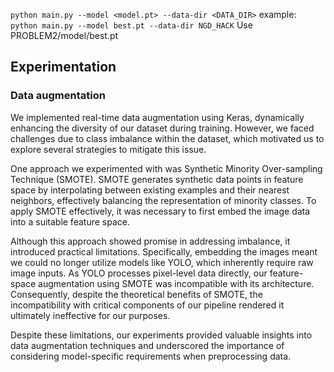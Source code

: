 ``python main.py --model <model.pt> --data-dir <DATA_DIR>``
example: ``python main.py --model best.pt --data-dir NGD_HACK``
Use PROBLEM2/model/best.pt


## Experimentation

### Data augmentation
We implemented real-time data augmentation using Keras, dynamically enhancing the diversity of our dataset during training. However, we faced challenges due to class imbalance within the dataset, which motivated us to explore several strategies to mitigate this issue.

One approach we experimented with was Synthetic Minority Over-sampling Technique (SMOTE). SMOTE generates synthetic data points in feature space by interpolating between existing examples and their nearest neighbors, effectively balancing the representation of minority classes. To apply SMOTE effectively, it was necessary to first embed the image data into a suitable feature space.

Although this approach showed promise in addressing imbalance, it introduced practical limitations. Specifically, embedding the images meant we could no longer utilize models like YOLO, which inherently require raw image inputs. As YOLO processes pixel-level data directly, our feature-space augmentation using SMOTE was incompatible with its architecture. Consequently, despite the theoretical benefits of SMOTE, the incompatibility with critical components of our pipeline rendered it ultimately ineffective for our purposes.

Despite these limitations, our experiments provided valuable insights into data augmentation techniques and underscored the importance of considering model-specific requirements when preprocessing data.

